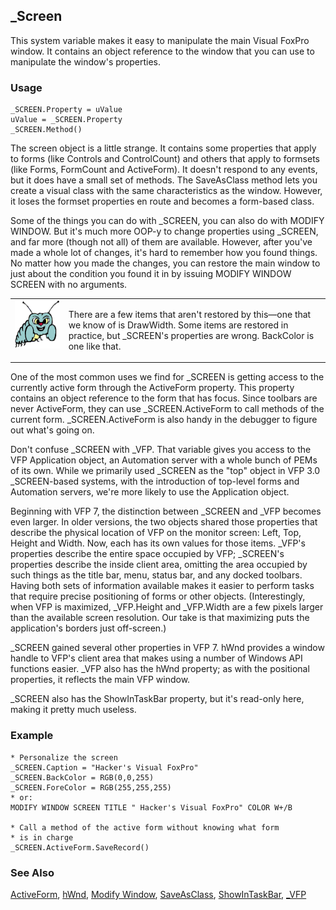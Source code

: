 ## _Screen

This system variable makes it easy to manipulate the main Visual FoxPro window. It contains an object reference to the window that you can use to manipulate the window's properties. 

### Usage

```foxpro
_SCREEN.Property = uValue
uValue = _SCREEN.Property
_SCREEN.Method()
```

The screen object is a little strange. It contains some properties that apply to forms (like Controls and ControlCount) and others that apply to formsets (like Forms, FormCount and ActiveForm). It doesn't respond to any events, but it does have a small set of methods. The SaveAsClass method lets you create a visual class with the same characteristics as the window. However, it loses the formset properties en route and becomes a form-based class.

Some of the things you can do with _SCREEN, you can also do with MODIFY WINDOW. But it's much more OOP-y to change properties using _SCREEN, and far more (though not all) of them are available. However, after you've made a whole lot of changes, it's hard to remember how you found things. No matter how you made the changes, you can restore the main window to just about the condition you found it in by issuing MODIFY WINDOW SCREEN with no arguments.

<table>
<tr>
  <td width="17%" valign="top">
<img width="95" height="77" src="bug.gif">
  </td>
  <td width="83%">
  <p>There are a few items that aren't restored by this&mdash;one that we know of is DrawWidth. Some items are restored in practice, but _SCREEN's properties are wrong. BackColor is one like that.</p>
  </td>
 </tr>
</table>

One of the most common uses we find for _SCREEN is getting access to the currently active form through the ActiveForm property. This property contains an object reference to the form that has focus. Since toolbars are never ActiveForm, they can use _SCREEN.ActiveForm to call methods of the current form. _SCREEN.ActiveForm is also handy in the debugger to figure out what's going on.

Don't confuse _SCREEN with _VFP. That variable gives you access to the VFP Application object, an Automation server with a whole bunch of PEMs of its own. While we primarily used _SCREEN as the "top" object in VFP 3.0 _SCREEN-based systems, with the introduction of top-level forms and Automation servers, we're more likely to use the Application object.

Beginning with VFP 7, the distinction between _SCREEN and _VFP becomes even larger. In older versions, the two objects shared those properties that describe the physical location of VFP on the monitor screen: Left, Top, Height and Width. Now, each has its own values for those items. _VFP's properties describe the entire space occupied by VFP; _SCREEN's properties describe the inside client area, omitting the area occupied by such things as the title bar, menu, status bar, and any docked toolbars. Having both sets of information available makes it easier to perform tasks that require precise positioning of forms or other objects. (Interestingly, when VFP is maximized, _VFP.Height and _VFP.Width are a few pixels larger than the available screen resolution. Our take is that maximizing puts the application's borders just off-screen.) 

_SCREEN gained several other properties in VFP 7. hWnd provides a window handle to VFP's client area that makes using a number of Windows API functions easier. _VFP also has the hWnd property; as with the positional properties, it reflects the main VFP window. 

_SCREEN also has the ShowInTaskBar property, but it's read-only here, making it pretty much useless.

### Example

```foxpro
* Personalize the screen
_SCREEN.Caption = "Hacker's Visual FoxPro"
_SCREEN.BackColor = RGB(0,0,255)
_SCREEN.ForeColor = RGB(255,255,255)
* or:
MODIFY WINDOW SCREEN TITLE " Hacker's Visual FoxPro" COLOR W+/B

* Call a method of the active form without knowing what form
* is in charge
_SCREEN.ActiveForm.SaveRecord()
```
### See Also

[ActiveForm](s4g572.md), [hWnd](s4g868.md), [Modify Window](s4g257.md), [SaveAsClass](s4g388.md), [ShowInTaskBar](s4g874.md), [_VFP](s4g683.md)